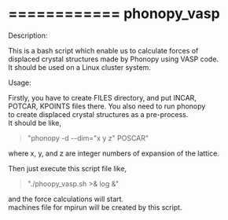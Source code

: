 ============
phonopy_vasp
============

Description:

This is a bash script which enable us to calculate forces of   
displaced crystal structures made by Phonopy using VASP code.  
It should be used on a Linux cluster system.  
  
Usage:  
  
Firstly, you have to create FILES directory, and put INCAR,  
POTCAR, KPOINTS files there. You also need to run phonopy  
to create displaced crystal structures as a pre-process.  
It should be like,  
  
>"phonopy -d --dim="x y z" POSCAR"
  
where x, y, and z are integer numbers of expansion of the lattice.  
  
Then just execute this script file like,  
  
>"./phoopy_vasp.sh >& log &"
  
and the force calculations will start.  
machines file for mpirun will be created by this script.

